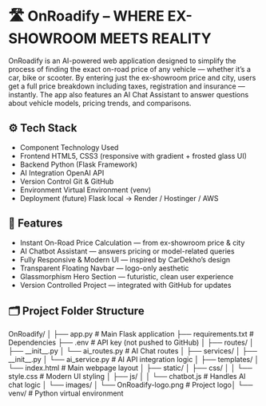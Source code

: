 # 🛣️ OnRoadify – WHERE EX-SHOWROOM MEETS REALITY

OnRoadify is an AI-powered web application designed to simplify the process of finding the exact on-road price of any vehicle — whether it’s a car, bike or scooter. By entering just the ex-showroom price and city, users get a full price breakdown including taxes, registration and insurance — instantly. The app also features an AI Chat Assistant to answer questions about vehicle models, pricing trends, and comparisons.

## ⚙️ Tech Stack

* Component	Technology Used
* Frontend	HTML5, CSS3 (responsive with gradient + frosted glass UI)
* Backend	Python (Flask Framework)
* AI Integration	OpenAI API
* Version Control	Git \& GitHub
* Environment	Virtual Environment (venv)
* Deployment (future)	Flask local → Render / Hostinger / AWS

## 🧩 Features

* Instant On-Road Price Calculation — from ex-showroom price \& city
* AI Chatbot Assistant — answers pricing or model-related queries
* Fully Responsive \& Modern UI — inspired by CarDekho’s design
* Transparent Floating Navbar — logo-only aesthetic
* Glassmorphism Hero Section — futuristic, clean user experience
* Version Controlled Project — integrated with GitHub for updates
  
## 🗂️ Project Folder Structure

OnRoadify/
│
├── app.py                          # Main Flask application
├── requirements.txt                # Dependencies
├── .env                            # API key (not pushed to GitHub)
│
├── routes/
│   ├── \_\_init\_\_.py
│   └── ai\_routes.py                # AI Chat routes
│
├── services/
│   ├── \_\_init\_\_.py
│   └── ai\_service.py               # AI API integration logic
│
├── templates/
│   └── index.html                  # Main webpage layout
│
├── static/
│   ├── css/
│   │   └── style.css               # Modern UI styling
│   ├── js/
│   │   └── chatbot.js              # Handles AI chat logic
│   └── images/
│       └── OnRoadify-logo.png      # Project logo│
└── venv/                           # Python virtual environment

